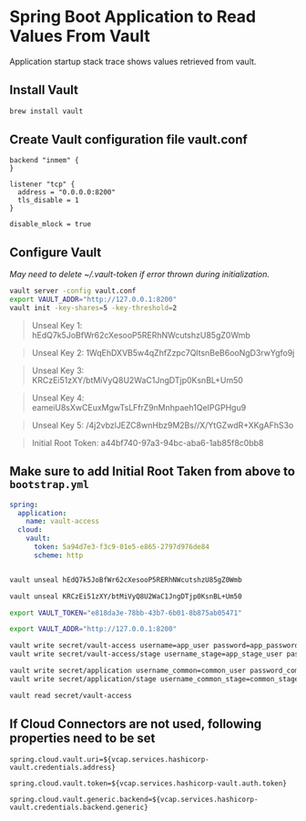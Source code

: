 # Spring Boot Application to Read Values From Vault

Application startup stack trace shows values retrieved from vault.


## Install Vault

```bash
brew install vault
```


## Create Vault configuration file vault.conf

```
backend "inmem" {
}

listener "tcp" {
  address = "0.0.0.0:8200"
  tls_disable = 1
}

disable_mlock = true

```

## Configure Vault

_May need to delete ~/.vault-token if error thrown during initialization._

```bash
vault server -config vault.conf
export VAULT_ADDR="http://127.0.0.1:8200"
vault init -key-shares=5 -key-threshold=2
```

>Unseal Key 1: hEdQ7k5JoBfWr62cXesooP5RERhNWcutshzU85gZ0Wmb

>Unseal Key 2: 1WqEhDXVB5w4qZhfZzpc7QltsnBeB6ooNgD3rwYgfo9j

>Unseal Key 3: KRCzEi51zXY/btMiVyQ8U2WaC1JngDTjp0KsnBL+Um50

>Unseal Key 4: eameiU8sXwCEuxMgwTsLFfrZ9nMnhpaeh1QeIPGPHgu9

>Unseal Key 5: /4j2vbzlJEZC8wnHbz9M2Bs//X/YtGZwdR+XKgAFhS3o

>Initial Root Token: a44bf740-97a3-94bc-aba6-1ab85f8c0bb8

## Make sure to add Initial Root Taken from above to `bootstrap.yml`

```yaml
spring:
  application:
    name: vault-access
  cloud:
    vault:
      token: 5a94d7e3-f3c9-01e5-e865-2797d976de84
      scheme: http

```

```bash

vault unseal hEdQ7k5JoBfWr62cXesooP5RERhNWcutshzU85gZ0Wmb

vault unseal KRCzEi51zXY/btMiVyQ8U2WaC1JngDTjp0KsnBL+Um50

export VAULT_TOKEN="e818da3e-78bb-43b7-6b01-8b875ab05471"

export VAULT_ADDR="http://127.0.0.1:8200"

vault write secret/vault-access username=app_user password=app_password
vault write secret/vault-access/stage username_stage=app_stage_user password_stage=app_stage_password

vault write secret/application username_common=common_user password_common=common_password
vault write secret/application/stage username_common_stage=common_stage_user password_common_stage=common_stage_password

vault read secret/vault-access

```

## If Cloud Connectors are not used, following properties need to be set

`spring.cloud.vault.uri=${vcap.services.hashicorp-vault.credentials.address}`

`spring.cloud.vault.token=${vcap.services.hashicorp-vault.auth.token}`

`spring.cloud.vault.generic.backend=${vcap.services.hashicorp-vault.credentials.backend.generic}`





